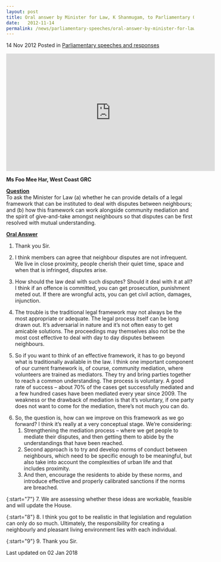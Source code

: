 ```yaml
---
layout: post
title: Oral answer by Minister for Law, K Shanmugam, to Parliamentary Question on a legal framework to deal with neighbour disputes
date:   2012-11-14
permalink: /news/parliamentary-speeches/oral-answer-by-minister-for-law--k-shanmugam--to-parliamentary-q
---
```


14 Nov 2012 Posted in [Parliamentary speeches and responses](/news/parliamentary-speeches)

<div class="bp-youtube">
<iframe width="560" height="315" src="https://www.youtube.com/embed/Yn12wBq74lg" frameborder="0" allow="accelerometer; autoplay; encrypted-media; gyroscope; picture-in-picture" allowfullscreen></iframe>
</div>



**Ms Foo Mee Har, West Coast GRC**

**<u>Question</u>**  
To ask the Minister for Law (a) whether he can provide details of a legal framework that can be instituted to deal with disputes between neighbours; and (b) how this framework can work alongside community mediation and the spirit of give-and-take amongst neighbours so that disputes can be first resolved with mutual understanding.


**<u>Oral Answer</u>**  
1. Thank you Sir.

2. I think members can agree that neighbour disputes are not infrequent.  We live in close proximity, people cherish their quiet time, space and when that is infringed, disputes arise.

3. How should the law deal with such disputes? Should it deal with it at all? I think if an offence is committed, you can get prosecution, punishment meted out. If there are wrongful acts, you can get civil action, damages, injunction.

4. The trouble is the traditional legal framework may not always be the most appropriate or adequate. The legal process itself can be long drawn out. It’s adversarial in nature and it’s not often easy to get amicable solutions. The proceedings may themselves also not be the most cost effective to deal with day to day disputes between neighbours.

5. So if you want to think of an effective framework, it has to go beyond what is traditionally available in the law. I think one important component of our current framework is, of course, community mediation, where volunteers are trained as mediators. They try and bring parties together to reach a common understanding. The process is voluntary. A good rate of success – about 70% of the cases get successfully mediated and a few hundred cases have been mediated every year since 2009. The weakness or the drawback of mediation is that it’s voluntary, if one party does not want to come for the mediation, there’s not much you can do.

<ol start="6">
<li>So, the question is, how can we improve on this framework as we go forward? I think it’s really at a very conceptual stage. We’re considering:

<ol>
<li> Strengthening the mediation process – where we get people to mediate their disputes, and then getting them to abide by the understandings that have been reached. </li>

<li> Second approach is to try and develop norms of conduct between neighbours, which need to be specific enough to be meaningful, but also take into account the complexities of urban life and that includes proximity. </li>

<li> And then, encourage the residents to abide by these norms, and introduce effective and properly calibrated sanctions if the norms are breached. </li>

</ol>

</li>
</ol>

{:start="7"}
7. We are assessing whether these ideas are workable, feasible and will update the House.

{:start="8"}
8. I think you got to be realistic in that legislation and regulation can only do so much. Ultimately, the responsibility for creating a neighbourly and pleasant living environment lies with each individual.

{:start="9"}
9. Thank you Sir.



<p class="right-side-updated">Last updated on 02 Jan 2018</p> 
